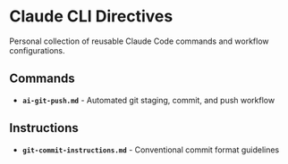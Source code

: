 # Claude CLI Directives

Personal collection of reusable Claude Code commands and workflow configurations.

## Commands

- **`ai-git-push.md`** - Automated git staging, commit, and push workflow

## Instructions

- **`git-commit-instructions.md`** - Conventional commit format guidelines